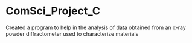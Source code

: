 # ComSci_Project_C
Created a program to help in the analysis of data obtained from an x-ray powder diffractometer used to characterize materials
